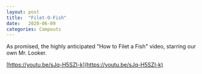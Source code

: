 ```yaml
---
layout: post
title:  "Filet-O-Fish"
date:   2020-06-09
categories: Campouts
---
```


As promised, the highly anticipated "How to Filet a Fish" video, starring our own Mr. Looker.

[https://youtu.be/sJq-H5SZI-k](https://youtu.be/sJq-H5SZI-k)
